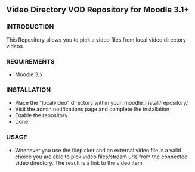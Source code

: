 ## Video Directory VOD Repository for Moodle 3.1+

### INTRODUCTION
This Repository allows you to pick a video files from local video directory videos.

### REQUIREMENTS
* Moodle 3.x

### INSTALLATION
- Place the "localvideo" directory within your_moodle_install/repository/
- Visit the admin notifications page and complete the installation
- Enable the repository
- Done!

### USAGE
- Whenever you use the filepicker and an external video file is a valid choice you are able to pick video files/stream urls 
from the connected video directory. The result is a link to the video item.


